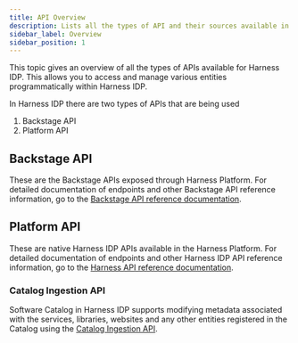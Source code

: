 ```yaml
---
title: API Overview
description: Lists all the types of API and their sources available in IDP.
sidebar_label: Overview
sidebar_position: 1
---
```


This topic gives an overview of all the types of APIs available for Harness IDP. This allows you to access and manage various entities programmatically within Harness IDP.

In Harness IDP there are two types of APIs that are being used

1. Backstage API
2. Platform API

## Backstage API

These are the Backstage APIs exposed through Harness Platform. For detailed documentation of endpoints and other Backstage API reference information, go to the [Backstage API reference documentation](/docs/internal-developer-portal/api-refernces/public-api).

## Platform API

These are native Harness IDP APIs available in the Harness Platform. For detailed documentation of endpoints and other Harness IDP API reference information, go to the [Harness API reference documentation](https://apidocs.harness.io/tag/AppConfig).

### Catalog Ingestion API

Software Catalog in Harness IDP supports modifying metadata associated with the services, libraries, websites and any other entities registered in the Catalog using the [Catalog Ingestion API](/docs/internal-developer-portal/catalog/catalog-ingestion/catalog-ingestion-api). 